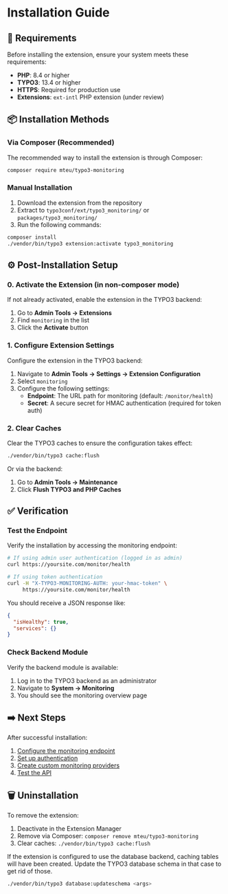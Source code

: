 # Installation Guide


## 📝 Requirements

Before installing the extension, ensure your system meets these requirements:

- **PHP**: 8.4 or higher
- **TYPO3**: 13.4 or higher
- **HTTPS**: Required for production use
- **Extensions**: `ext-intl` PHP extension (under review)

## 📦 Installation Methods

### Via Composer (Recommended)

The recommended way to install the extension is through Composer:

```bash
composer require mteu/typo3-monitoring
```

### Manual Installation

1. Download the extension from the repository
2. Extract to `typo3conf/ext/typo3_monitoring/` or `packages/typo3_monitoring/`
3. Run the following commands:

```bash
composer install
./vendor/bin/typo3 extension:activate typo3_monitoring
```

## ⚙️ Post-Installation Setup

### 0. Activate the Extension (in non-composer mode)

If not already activated, enable the extension in the TYPO3 backend:

1. Go to **Admin Tools → Extensions**
2. Find `monitoring` in the list
3. Click the **Activate** button

### 1. Configure Extension Settings

Configure the extension in the TYPO3 backend:

1. Navigate to **Admin Tools → Settings → Extension Configuration**
2. Select `monitoring`
3. Configure the following settings:
   - **Endpoint**: The URL path for monitoring (default: `/monitor/health`)
   - **Secret**: A secure secret for HMAC authentication (required for token
     auth)

### 2. Clear Caches

Clear the TYPO3 caches to ensure the configuration takes effect:

```bash
./vendor/bin/typo3 cache:flush
```

Or via the backend:
1. Go to **Admin Tools → Maintenance**
2. Click **Flush TYPO3 and PHP Caches**

## ✅ Verification

### Test the Endpoint

Verify the installation by accessing the monitoring endpoint:

```bash
# If using admin user authentication (logged in as admin)
curl https://yoursite.com/monitor/health

# If using token authentication
curl -H "X-TYPO3-MONITORING-AUTH: your-hmac-token" \
     https://yoursite.com/monitor/health
```

You should receive a JSON response like:

```json
{
  "isHealthy": true,
  "services": {}
}
```

### Check Backend Module

Verify the backend module is available:

1. Log in to the TYPO3 backend as an administrator
2. Navigate to **System → Monitoring**
3. You should see the monitoring overview page


## ➡️ Next Steps

After successful installation:

1. [Configure the monitoring endpoint](configuration.md)
2. [Set up authentication](authorization.md)
3. [Create custom monitoring providers](providers.md)
4. [Test the API](api.md)

## 🗑️ Uninstallation

To remove the extension:

1. Deactivate in the Extension Manager
2. Remove via Composer: `composer remove mteu/typo3-monitoring`
3. Clear caches: `./vendor/bin/typo3 cache:flush`

If the extension is configured to use the database backend, caching tables will
have been created. Update the TYPO3 database schema in that case to get rid of
those.

```bash
./vendor/bin/typo3 database:updateschema <args>
```
